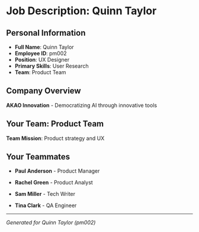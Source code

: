 # Job Description: Quinn Taylor

## Personal Information
- **Full Name**: Quinn Taylor
- **Employee ID**: pm002
- **Position**: UX Designer
- **Primary Skills**: User Research
- **Team**: Product Team

## Company Overview
**AKAO Innovation** - Democratizing AI through innovative tools

## Your Team: Product Team
**Team Mission**: Product strategy and UX


## Your Teammates

- **Paul Anderson** - Product Manager

- **Rachel Green** - Product Analyst

- **Sam Miller** - Tech Writer

- **Tina Clark** - QA Engineer



---
*Generated for Quinn Taylor (pm002)*